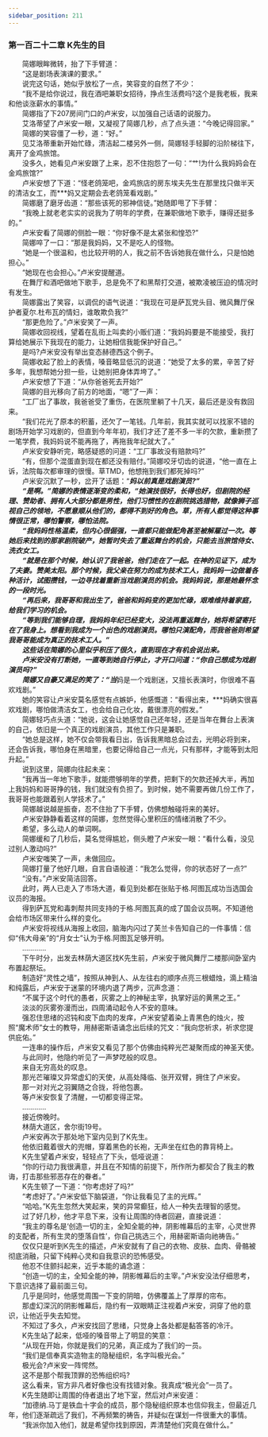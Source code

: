 ```yaml
---
sidebar_position: 211
---
```

### 第一百二十二章 K先生的目  


　　简娜眼眸微转，抬了下手臂道：  
　　“这是剧场表演课的要求。”  
　　说完这句话，她似乎放松了一点，笑容变的自然了不少：  
　　“我不是给你说过，我在酒吧兼职女招待，挣点生活费吗?这个是我老板，我来和他谈涨薪水的事情。”  
　　简娜指了下207房间门口的卢米安，以加强自己话语的说服力。  
　　艾洛蒂望了卢米安一眼，又凝视了简娜几秒，点了点头道：“今晚记得回家。”  
　　简娜的笑容僵了一秒，道：“好。”  
　　见艾洛蒂重新开始忙碌，清洁起二楼另外一侧，简娜轻手轻脚的沿阶梯往下，离开了金鸡旅馆。  
　　没多久，她看见卢米安跟了上来，忍不住抱怨了一句：“艹!为什么我妈妈会在金鸡旅馆?”  
　　卢米安想了下道：“怪老鸽笼吧，金鸡旅店的房东埃夫先生在那里找只做半天的清洁女工，而***妈又定期会去老鸽笼看戏剧。”  
　　简娜磨了磨牙齿道：“那些该死的邪神信徒。”她随即甩了下手臂：  
　　“我晚上就老老实实的说我为了明年的学费，在兼职做地下歌手，赚得还挺多的。”  
　　卢米安看了简娜的侧脸一眼：“你好像不是太紧张和惶恐?”  
　　简娜啐了一口：“那是我妈妈，又不是吃人的怪物。  
　　“她是一个很温和，也比较开明的人，我之前不告诉她我在做什么，只是怕她担心。”  
　　“她现在也会担心。”卢米安提醒道。  
　　在舞厅和酒吧做地下歌手，总是免不了和黑帮打交道，被欺凌被压迫的情况时有发生。  
　　简娜露出了笑容，以调侃的语气说道：“我现在可是萨瓦党头目、微风舞厅保护者夏尔.杜布瓦的情妇，谁敢欺负我?”  
　　“那更危险了。”卢米安笑了一声。  
　　简娜收回视线，望着在乱街上叫卖的小贩们道：“我妈妈要是不能接受，我打算给她展示下我现在的能力，让她相信我能保护好自己。”  
　　是吗?卢米安没有举出变态赫德西这个例子。  
　　简娜收起了脸上的表情，嗓音略显低沉的说道：“她受了太多的累，辛苦了好多年，我想帮她分担一些，让她别把身体弄垮了。”  
　　卢米安想了下道：“从你爸爸死去开始?”  
　　简娜的目光移向了前方的地面，“嗯”了一声：  
　　“工厂出了事故，我爸爸受了重伤，在医院里躺了十几天，最后还是没有救回来。  
　　“我们花光了原本的积蓄，还欠了一笔钱。几年前，我其实就可以找家不错的剧场开始学习戏剧的，但直到今年年初，我们才还了差不多一半的欠款，重新攒了一笔学费，我妈妈说不能再拖了，再拖我年纪就大了。”  
　　卢米安安静听完，略感疑惑的问道：“工厂事故没有赔款吗?”  
　　“有，但那个混蛋直到现在都还没有赔付。”简娜咬牙切齿的说道，“他一直在上诉，法院每次都审理的很慢。草TMD，他想拖到我们都死掉吗?”  
　　卢米安沉默了一秒，岔开了话题：“***妈以前真是戏剧演员?”  
　　“是啊。”简娜的表情逐渐变的柔和，“她演技很好，长得也好，但剧院的经理、赞助者、拥有人大部分都是男性，他们习惯性的在剧院挑选猎物，就像狮子巡视自己的领地，不愿意顺从他们的，都得不到好的角色。草，所有人都觉得这种事情很正常，哪怕警察，哪怕法院。  
　　“我妈妈性格温柔，但内心很倔强，一直都只能做配角甚至被解雇过一次。等她后来找到的那家剧院破产，她暂时失去了重返舞台的机会，只能去当旅馆侍女、洗衣女工。  
　　“就是在那个时候，她认识了我爸爸，他们走在了一起。在神的见证下，成为了夫妻。赞美太阳。那个时候，我父亲在努力的成为技术工人，我妈妈一边做着各种活计，试图攒钱，一边寻找着重新当戏剧演员的机会。我妈妈说，那是她最怀念的一段时光。  
　　“再后来，我哥哥和我出生了，爸爸和妈妈变的更加忙碌，艰难维持着家庭，给我们学习的机会。  
　　“等到我们能够自理，我妈妈年纪已经变大，没法再重返舞台，她将希望寄托在了我身上。想看到我成为一个出色的戏剧演员。哪怕只演配角，而我爸爸则希望我哥哥能成为真正的技术工人。”  
　　这些话在简娜的心里似乎积压了很久，直到现在才有机会说出来。  
　　卢米安没有打断她，一直等到她自行停止，才开口问道：“你自己想成为戏剧演员吗?”  
　　简娜又自豪又满足的笑了：“当***妈是一个戏剧迷，又擅长表演时，你很难不喜欢戏剧。”  
　　她的笑容让卢米安莫名感觉有点嫉妒，他感慨道：“看得出来，***妈确实很喜欢戏剧，哪怕做清洁女工，也会给自己化妆，戴很漂亮的假发。”  
　　简娜轻巧点头道：“她说，这会让她感觉自己还年轻，还是当年在舞台上表演的自己，依旧是一个真正的戏剧演员，其他工作只是兼职。  
　　“她总是这样，她不仅会带我看日出，告诉我黑暗总会过去，光明必将到来，还会告诉我，哪怕身在黑暗里，也要记得给自己一点光，只有那样，才能等到太阳升起。”  
　　说到这里，简娜向往起未来：  
　　“我再当一年地下歌手，就能攒够明年的学费，把剩下的欠款还掉大半，再加上我妈妈和哥哥挣的钱，我们就没有负担了。到时候，她不需要再做几份工作了，我哥哥也能跟着别人学技术了。”  
　　简娜越说越是振奋，忍不住抬了下手臂，仿佛想触碰将来的美好。  
　　卢米安静静看着这样的简娜，忽然觉得心里积压的情绪消散了不少。  
　　希望，多么动人的单词啊。  
　　简娜缓和了几秒后，莫名觉得尴尬，侧头瞪了卢米安一眼：“看什么看，没见过别人激动吗?”  
　　卢米安嗤笑了一声，未做回应。  
　　简娜打量了他好几眼，自言自语般道：“我怎么觉得，你的状态好了一点?”  
　　“没有。”卢米安简洁回答。  
　　此时，两人已走入了市场大道，看见到处都在张贴于格.阿图瓦成功当选国会议员的海报。  
　　得到萨瓦党和毒刺帮共同支持的于格.阿图瓦真的成了国会议员啊。不知道他会给市场区带来什么样的变化。  
　　卢米安将视线从海报上收回，脑海内闪过了芙兰卡告知自己的一件事情：信仰“伟大母亲”的“月女士”认为于格.阿图瓦足够开明。  
　　…………  
　　下午时分，出发去林荫大道区找K先生前，卢米安于微风舞厅二楼那间卧室内布置起祭坛。  
　　制造好“灵性之墙”，按照从神到人、从左往右的顺序点亮三根蜡烛，滴上精油和纯露后，卢米安于迷蒙的环境内退了两步，沉声念道：  
　　“不属于这个时代的愚者，灰雾之上的神秘主宰，执掌好运的黄黑之王。”  
　　淡淡的灰雾弥漫而出，四周涌动起令人不安的意味。  
　　强忍住思绪的迟钝和皮下血肉的发痒，卢米安望着染上青黑色的烛火，按照“魔术师”女士的教导，用赫密斯语诵念出后续的咒文：“我向您祈求，祈求您提供庇佑。”  
　　一连串的操作后，卢米安又看见了那个仿佛由纯粹光芒凝聚而成的神圣天使。  
　　与此同时，他隐约听见了一声梦呓般的叹息。  
　　来自无穷高处的叹息。  
　　那光芒璀璨又异常虚幻的天使，从高处降临、张开双臂，拥住了卢米安。  
　　那一对对光之羽翼随之合拢，将他包裹。  
　　等卢米安恢复了清醒，一切都变得正常。  
　　…………  
　　接近傍晚时。  
　　林荫大道区，舍尔街19号。  
　　卢米安再次于那处地下室内见到了K先生。  
　　他依旧戴着很大的兜帽，穿着黑色的长袍，无声坐在红色的靠背椅上。  
　　K先生望着卢米安，轻轻点了下头，低哑说道：  
　　“你的行动力我很满意，并且在不知情的前提下，所作所为都契合了我主的教诲，打击那些邪恶存在的眷者。”  
　　K先生顿了一下道：“你考虑好了吗?”  
　　“考虑好了。”卢米安低下脑袋道，“你让我看见了主的光辉。”  
　　“哈哈。”K先生忽然大笑起来，笑的异常癫狂，给人一种失去理智的感觉。  
　　过了好几秒，他才平息下来，没有让周围的侍者回避，直接说道：  
　　“我主的尊名是‘创造一切的主，全知全能的神，阴影帷幕后的主宰，心灵世界的支配者，所有生灵的堕落自性’，你自己挑选三个，用赫密斯语向祂祷告。”  
　　仅仅只是听到K先生的描述，卢米安就有了自己的衣物、皮肤、血肉、骨骼被彻底消融，只留下纯粹心灵和自我意识的恐怖感受。  
　　他忍不住颤抖起来，近乎本能的诵念道：  
　　“创造一切的主，全知全能的神，阴影帷幕后的主宰。”卢米安没法仔细思考，下意识选择了最前面三句。  
　　几乎是同时，他感觉周围一下变的阴暗，仿佛覆盖上了厚厚的帘布。  
　　那虚幻深沉的阴影帷幕后，隐约有一双眼睛正注视着卢米安，洞穿了他的意识，让他近乎失去知觉。  
　　不知过了多久，卢米安找回了思绪，只觉身上各处都是黏答答的冷汗。  
　　K先生站了起来，低哑的嗓音带上了明显的笑意：  
　　“从现在开始，你就是我们的兄弟，真正成为了我们的一员。  
　　“我们是信奉真实造物主的隐秘组织，名字叫极光会。”  
　　极光会?卢米安一阵愕然。  
　　这不是那个帮我顶罪的恐怖组织吗?  
　　这么看来，官方非凡者好像也没有找错对象。我真成“极光会”一员了。  
　　K先生随即让周围的侍者退出了地下室，然后对卢米安道：  
　　“加德纳.马丁是铁血十字会的成员，那个隐秘组织原本也信仰我主，但最近几年，他们逐渐疏远了我们，不再频繁的祷告，并疑似在谋划一件很重大的事情。  
　　“我派你加入他们，就是希望你找到原因，弄清楚他们究竟在做什么。”  
